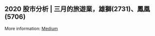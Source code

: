 ## 2020 股市分析 | 三月的旅遊業，雄獅(2731)、鳳凰(5706) 
More information: [Medium](https://medium.com/@jasmine880809/python-%E8%82%A1%E5%B8%82%E5%88%86%E6%9E%90-%E4%B8%89%E6%9C%88%E7%9A%84%E6%97%85%E9%81%8A%E6%A5%AD-%E9%9B%84%E7%8D%85-2731-%E9%B3%B3%E5%87%B0-5706-f8b34753c377)

